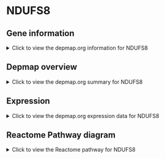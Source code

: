 <h1>NDUFS8</h1>

<h2>Gene information</h2>
<details>
  <summary>Click to view the depmap.org information for NDUFS8</summary>
  <p><a href="https://depmap.org/portal/gene/NDUFS8?tab=about" target="_BLANK">Open page in a new tab...</a></p>
  <iframe src="https://depmap.org/portal/gene/NDUFS8?tab=about" style="border:none;width:100%;height:800px"></iframe>
</details>

<h2>Depmap overview</h2>
<details>
  <summary>Click to view the depmap.org summary for NDUFS8</summary>
  <p><a href="https://depmap.org/portal/gene/NDUFS8?tab=overview" target="_BLANK">Open page in a new tab...</a></p>
  <iframe src="https://depmap.org/portal/gene/NDUFS8?tab=overview" style="border:none;width:100%;height:800px"></iframe>
</details>

<h2>Expression</h2>
<details>
  <summary>Click to view the depmap.org expression data for NDUFS8</summary>
  <p><a href="https://depmap.org/portal/gene/NDUFS8?tab=characterization" target="_BLANK">Open page in a new tab...</a></p>
  <iframe src="https://depmap.org/portal/gene/NDUFS8?tab=characterization" style="border:none;width:100%;height:800px"></iframe>
</details>



<h2>Reactome Pathway diagram</h2>
<details>
  <summary>Click to view the Reactome pathway for NDUFS8</summary>
  <p><a href="https://reactome.org/PathwayBrowser/#/R-HSA-6799198" target="_BLANK">Open page in a new tab...</a></p>
  <p>Complex I biogenesis</p>
<iframe src="https://reactome.org/PathwayBrowser/#/R-HSA-6799198" style="border:none;width:100%;height:800px"></iframe>
</details>



